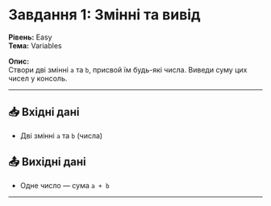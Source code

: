 # Завдання 1: Змінні та вивід

**Рівень:** Easy  
**Тема:** Variables  

**Опис:**  
Створи дві змінні `a` та `b`, присвой їм будь-які числа. Виведи суму цих чисел у консоль.

---

## 📥 Вхідні дані
- Дві змінні `a` та `b` (числа)

## 📤 Вихідні дані
- Одне число — сума `a + b`

---